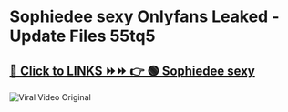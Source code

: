 
 # Sophiedee sexy Onlyfans Leaked - Update Files 55tq5

## <h2><a href="https://clipsfans.com/Sophiedee_sexy&ref=git">🔗 Click to LINKS ⏩⏩ 👉 🟢 Sophiedee sexy </a></h2>

<a href="https://clipsfans.com/Sophiedee_sexy&ref=git" rel="nofollow" data-target="animated-image.originalLink"><img src="https://i.ibb.co.com/xMMVF88/686577567.gif" alt="Viral Video Original" style="max-width: 100%; display: inline-block;" data-target="animated-image.originalImage"></a>

